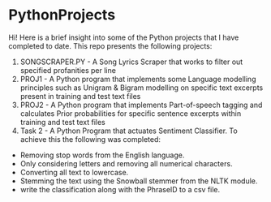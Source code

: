 # PythonProjects

Hi! Here is a brief insight into some of the Python projects that I have completed to date. This repo presents the following projects:

1. SONGSCRAPER.PY - A Song Lyrics Scraper that works to filter out specified profanities per line
2. PROJ1 - A Python program that implements some Language modelling principles such as Unigram & Bigram modelling on specific text excerpts present in training and test text files 
3. PROJ2 - A Python program that implements Part-of-speech tagging and calculates Prior probabilities for specific sentence excerpts within training and test text files 
4. Task 2 - A Python Program that actuates Sentiment Classifier. To achieve this the following was completed:
- Removing stop words from the English language.
- Only considering letters and removing all numerical characters.
- Converting all text to lowercase.
- Stemming the text using the Snowball stemmer from the NLTK module.
- write the classification along with the PhraseID to a csv file.
